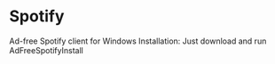 # Spotify
Ad-free Spotify client for Windows
Installation:
Just download and run AdFreeSpotifyInstall

